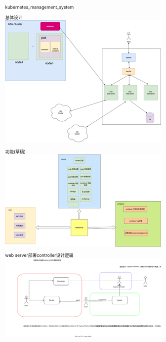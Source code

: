 kubernetes_management_system

总体设计
![avatar](./doc/arch.png)

功能(草稿)
![avatar](./doc/function.png)

web server部署controller设计逻辑
![avatar](./doc/serviceController.drawio.svg)
